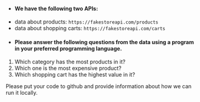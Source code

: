 * #### We have the following two APIs:
- data about products: `https://fakestoreapi.com/products`
 - data about shopping carts: `https://fakestoreapi.com/carts`

* #### Please answer the following questions from the data using a program in your preferred programming language.
 1. Which category has the most products in it?
 2. Which one is the most expensive product?
 3. Which shopping cart has the highest value in it?

Please put your code to github and provide information about how we can run it locally.
